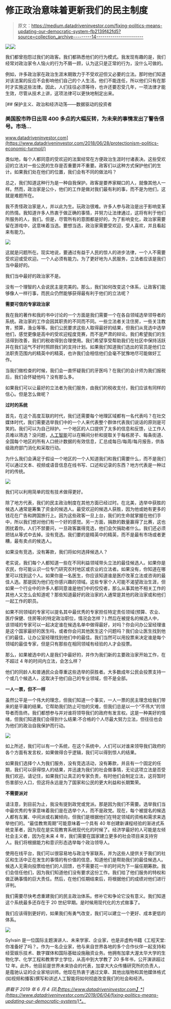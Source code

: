 # 修正政治意味着更新我们的民主制度

> 原文：<https://medium.datadriveninvestor.com/fixing-politics-means-updating-our-democratic-system-fb2139f42fd5?source=collection_archive---------14----------------------->

![](img/96c7341d180aa2bca441d9d1bef31cab.png)![](img/64a0bff7e9e5f5e650736d50f332db1e.png)

我们都曾抱怨过我们的政客。我们都熟悉他们的行为模式。我发现有趣的是，我们经常对政治家令人恼火的行为不屑一顾，认为这只是正常的行为，没什么可做的。

例如，许多政治家在政治生涯末期致力于不受欢迎但又必要的立法。那时他们知道对该法案的反应不会影响他们自己的个人生活。他们不能连任，所以他们只有在那时才实施这些法律。因此，人们往往必须等待，也许还要忍受几年，一项法律才能生效，尽管从技术上讲，这项法律可以更快地制定出来。

[](https://www.datadriveninvestor.com/2018/06/28/protectionism-politics-economic-turmoil/) [## 保护主义、政治和经济动荡——数据驱动的投资者

### 美国股市昨日出现 400 多点的大幅反转，为未来的事情发出了警告信号。市场…

www.datadriveninvestor.com](https://www.datadriveninvestor.com/2018/06/28/protectionism-politics-economic-turmoil/) 

类似地，每个人都同意的受欢迎的法案经常在方便政治生涯时付诸表决。这些受欢迎的立法对一些公民的生存是否重要并不重要。政客们以这种方式保护他们的生计。如果我们处在他们的位置，我们会有不同的做法吗？

总之，我们知道这种行为是一种自我保护。政客是要养家糊口的人，就像其他人一样。然而，政治家是公仆，他们的工作是做对我们最有利的事，而不是为他们，这就是难题所在。

我不责怪政治家是人，并以此为生。玩政治很难。许多人参与政治是出于影响变革的热情。我知道许多人热衷于做正确的事情，并努力让法律通过，这将有利于他们所服务的人，我们。但是，尽管所有的意图都是好的，为了影响变化，政治家需要留在游戏中，这意味着当选。要想当选，政治家需要受欢迎，受人喜欢，并且看起来有能力。

![](img/a96932c6797f8a5abbac12299b5fa14e.png)

这就是问题所在。现实地说，要通过有益于人民的惊人的进步法律，一个人不需要受欢迎或受欢迎。一个人必须有能力。为了更好地为人民服务，立法者应该是我们当中最好的。

我们当中最好的政治家不是。

没有一个理智的人会说民主是完美的。那么，我们如何改变这个体系，让政客们能够像人一样行事，而民众仍然能够获得最有利于他们的立法呢？

**需要可信的专家政治家**

我在我的著作和我的书中讨论的一个方面是我们需要一个在各自领域选举领导者的系统。政治家的工作会因其职责的不同而不同。一些立法者关注住房，一些关注教育，预算，渔业等等。我们公民要求这些人取得最好的结果，但我们从竞选中选举他们，感觉更像是高中的受欢迎程度竞赛，而不是严肃的辩论。我们希望我们的生活得到改善，我们的税收得到合理使用。我们希望享受帮助我们在社区中保持活跃并在我们运气不好时照顾我们的支持计划。如果我们知道我们选出的官员是他们立法职责范围内的精英中的精英，也许我们会相信他们会毫不犹豫地尽可能做好工作。

当我们做检查的时候，我们会一直怀疑我们的牙医吗？在我们的会计师为我们报税后，我们会怀疑他吗？没有那么多。

如果我们可以让最好的立法者为我们服务，由我们的税收支付，我们应该有同样的信心。但是怎么做呢？

**过时的系统**

首先，在这个高度互联的时代，我们还需要每个地理区域都有一名代表吗？在社交媒体时代，我们需要选举我们中的一个人来代表整个群体代表我们说话的原则是可笑的。我们可以为自己辩护。一个地区的人口提供了太多的信息和反馈，让工作人员难以筛选？没问题，[人工智能](https://www.datadriveninvestor.com/glossary/artificial-intelligence/)可以在瞬间分析和提取关于每栋房子、每条街道、全国每个地区的所有人口统计数据的有效信息，汇总成每日/每周/每月报告，供各级政府部门消化和采取行动。

为什么我们会满足于假设一个地区的一个人知道我们和我们需要什么，而不是我们可以通过文本、视频或语音信息在线书写、口述和记录的东西？地方代表是一种过时的传统。

![](img/f3d4154173840a4064718e9deb5b9586.png)

我们可以利用简单的现有技术做得更好。

除了地方代表，我们的民主政治制度在其他方面已经过时。在北美，选举中获胜的候选人通常是筹集了资金的候选人。最受欢迎的候选人获胜，因为他或她有更多的钱花在广告和跨国旅行上。因为这些政客一旦上台，我们的生命就掌握在他们手中，所以我们想对他们有一个好的感觉。另一方面，捐款的数量赢得了比赛，这也困扰着你。人们不禁要问，一旦政客赢得竞选，他们会欠捐助者什么。我们还必须把钱从等式中去掉。没有竞选。我们要的是精英中的精英，而不是最有市场或者更糟，最有卖点的候选人。

如果没有竞选，没有筹款，我们将如何选择候选人？

老实说，我们每个人都知道一些在不同利益领域带头立法的最佳候选人。如果你是农民，你可能认识一位专门研究农村地区或农业的立法者。如果没有，你知道在哪里可以找到这个人。如果你是一名医生，你应该知道谁是医疗改革立法或咨询的最佳人选。那是因为他们在你感兴趣的领域。这些专家个人可能不渴望政治生涯，但如果一个行业中的许多人都同意谁是他们中的佼佼者，那么从事其他不相关工作的其他人又怎么会知道呢？那些知道最好的政治家的人通常是其他的政治家或和他们一起工作的职员。

如果不同领域的专家可以提名其中最优秀的专家担任特定责任领域(预算、农业、医疗保健、住房等)的特定政治职位，情况会怎样？).然后在被提名的候选人中，该领域的专家可以一起决定谁在候选名单中做得最好，对吗？你会问办公室经理谁是这个国家最好的医生吗，或者你会问其他医生这个问题吗？我们会让医生找到他们的最佳，让办公室经理找到他们中的最佳。我们当然可以用投票来决定谁是每个领域的最佳专家，但是只有那些在相同领域有经验的人才会投票。

那么，如果被选中的人是我们中最好的，并作为我们新的主要政治家开始工作，在不超过 4 年的时间内立法，会怎么样？

他们的同龄人和普通民众会尊重这些选举的获胜者。大多数成年公民会投票支持一个或几个候选人，这取决于他们自己的专业领域，但不是全部。

**一人一票，但不一样**

虽然公平是一个伟大的理念，但我们知道一个事实，一人一票的民主理念给我们带来的是平庸的结果。它帮助我们防止可怕的灾难，但我们总是以一个“不伟大”的领导者而告终。我们都想参与并对谁将领导我们的政府有发言权。这是一种美好的情绪，但我们知道我们会得到什么结果:不合格的个人尽最大努力立法，但往往也会为他们的政治自我保护而行动。

![](img/4e8b1a6ab3195c0afeb813125b905615.png)

如上所述，我们可以有一个系统，在这个系统中，人们可以对谁来领导我们政府的各个方面有发言权，如果做得合乎逻辑，我们可以得到惊人的结果。

如果我们选择个人为我们服务，没有竞选活动，没有筹款，并且有一个固定的任期，我们可以获得惊人的结果，并迅速为我们的社会做事情，无论这项立法是否受我们欢迎。请记住，如果我们让真正的专家负责，有时他们会制定立法，这将暂时伤害部分人口，但这将永远是为了国家和公民的更大利益和长期繁荣。

**不需要派对**

请注意，到目前为止，我没有提到政党或党派。那是因为我们不需要。选举我们当中最优秀的专家意味着我们是在选举个人，而不是政党。现在，每个被提名的候选人都有左翼、中间派或右翼倾向，但我们是根据他们在特定领域的资格和需求来选举他们的。“最佳教育周期”可能意味着一个具有 40 年创建新课程经验的渐进式系统变革者，因为现在是实现教育系统现代化的时候了。经济学最好的人可能是左倾社会主义者，因为在未来 4 年，我们需要在国家建立更多的社会项目来支持穷人。我们将根据能力和意识形态选举每个政治领导人。

使用在线平台，我们可以很容易地与政治专家联系，并为这些人提供关于我们的社区和生活中正在发生的事情的有价值的信息，知道他们是帮助我们的最佳候选人。候选人无需向投票给他们的人回馈，也不需要花一半的时间为下一届任期筹款。我们会信任他们，因为我们知道他们没有要求这份工作。我们给了他们服务的特权和做正确事情的巨大责任。然后，在他们任期结束后，将根据他们的成绩对他们进行评判。

我们需要尽快考虑重建我们的民主政治体系。修补它和争论它没有意义。我们知道这个系统最多还存在于 20 世纪早期。是时候用现代化的方式做事了。

我们应该得到更好的，如果我们有勇气改变，我们可以建立一个更好、成本更低的体系。

![](img/3dce968332059d0ce022cc396320e936.png)

Sylvain 是一位国际主题演讲人、未来学家、企业家，也是非虚构书籍《工程天堂:你准备好了吗？。作为一名企业家，他与来自世界各地的多个合作伙伴一起支持和经营娱乐技术、数字媒体和国际基础设施融资业务。他拥有加拿大渥太华大学的生物化学、化学工程和教育学士学位，从高中到大学教了 20 多年书，公开演讲超过 12 年。此外，他目前是世界未来协会的代表，加拿大大众传播研究所的负责人，是蔻驰认证的企业家培训师。他现在热衷于通过文章、其他出版物和其他媒体格式(如视频和播客)撰写和讲述人工智能将如何彻底改变我们的社会和经济。

*原载于 2019 年 6 月 4 日*[*【https://www.datadriveninvestor.com】*](https://www.datadriveninvestor.com/2019/06/04/fixing-politics-means-updating-our-democratic-system/)*。*